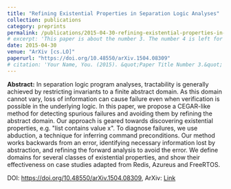 ```yaml
---
title: "Refining Existential Properties in Separation Logic Analyses"
collection: publications
category: preprints
permalink: /publications/2015-04-30-refining-existential-properties-in-separation-logic-analyses
# excerpt: 'This paper is about the number 3. The number 4 is left for future work.'
date: 2015-04-30
venue: "ArXiv [cs.LO]"
paperurl: "https://doi.org/10.48550/arXiv.1504.08309"
# citation: 'Your Name, You. (2015). &quot;Paper Title Number 3.&quot; <i>Journal 1</i>. 1(3).'
---
```


**Abstract:** In separation logic program analyses, tractability is generally achieved by restricting invariants to a finite abstract domain. As this domain cannot vary, loss of information can cause failure even when verification is possible in the underlying logic. In this paper, we propose a CEGAR-like method for detecting spurious failures and avoiding them by refining the abstract domain. Our approach is geared towards discovering existential properties, e.g. "list contains value x". To diagnose failures, we use abduction, a technique for inferring command preconditions. Our method works backwards from an error, identifying necessary information lost by abstraction, and refining the forward analysis to avoid the error. We define domains for several classes of existential properties, and show their effectiveness on case studies adapted from Redis, Azureus and FreeRTOS.

DOI: <https://doi.org/10.48550/arXiv.1504.08309>, ArXiv: [Link](https://arxiv.org/abs/1504.08309)
